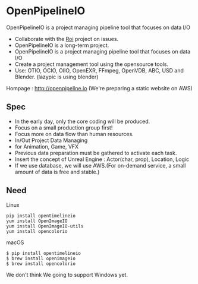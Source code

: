 # OpenPipelineIO
OpenPipelineIO is a project managing pipeline tool that focuses on data I/O

- Collaborate with the [Roi](https://github.com/studio2l/roi) project on issues.
- OpenPipelineIO is a long-term project.
- OpenPipelineIO is a project managing pipeline tool that focuses on data I/O
- Create a project management tool using the opensource tools.
- Use: OTIO, OCIO, OIIO, OpenEXR, FFmpeg, OpenVDB, ABC, USD and Blender. (lazypic is using blender)

Hompage : http://openpipeline.io (We're preparing a static website on AWS)

## Spec
- In the early day, only the core coding will be produced.
- Focus on a small production group first!
- Focus more on data flow than human resources.
- In/Out Project Data Managing
- for Animation, Game, VFX
- Previous data preparation must be gathered to activate each task.
- Insert the concept of Unreal Engine : Actor(char, prop), Location, Logic
- If we use database, we will use AWS.(For on-demand service, a small amount of data is free and stable.)

## Need

Linux
```
pip install opentimelineio
yum install OpenImageIO
yum install OpenImageIO-utils
yum install opencolorio
```

macOS
```
$ pip install opentimelineio
$ brew install openimageio
$ brew install opencolorio
```

We don't think We going to support Windows yet.
